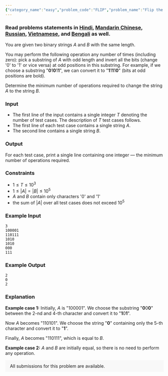 ```yaml
---
{"category_name":"easy","problem_code":"FLIP","problem_name":"Flip the String","problemComponents":{"constraints":"","constraintsState":false,"subtasks":"","subtasksState":false,"inputFormat":"","inputFormatState":false,"outputFormat":"","outputFormatState":false,"sampleTestCases":{"0":{"id":1,"input":"3\r\n100001\r\n110111\r\n1010\r\n1010\r\n000\r\n111","output":"2\r\n0\r\n2","explanation":"**Example case 1:** Initially, $A$ is \u0022100001\u0022. We choose the substring \u0022**0**0**0**\u0022 between the $2$-nd and $4$-th character and convert it to \u0022**1**0**1**\u0022.\r\n\r\nNow $A$ becomes \u0022110101\u0022. We choose the string \u0022**0**\u0022 containing only the $5$-th character and convert it to \u0022**1**\u0022.\r\n\r\nFinally, $A$ becomes \u0022110111\u0022, which is equal to $B$.\r\n\r\n**Example case 2:** $A$ and $B$ are initially equal, so there is no need to perform any operation.","isDeleted":false}}},"video_editorial_url":"https://youtu.be/X9pzM18xPsw","languages_supported":{"0":"CPP14","1":"C","2":"JAVA","3":"PYTH 3.6","4":"CPP17","5":"PYTH","6":"PYP3","7":"CS2","8":"ADA","9":"PYPY","10":"TEXT","11":"PAS fpc","12":"NODEJS","13":"RUBY","14":"PHP","15":"GO","16":"HASK","17":"TCL","18":"PERL","19":"SCALA","20":"LUA","21":"kotlin","22":"BASH","23":"JS","24":"LISP sbcl","25":"rust","26":"PAS gpc","27":"BF","28":"CLOJ","29":"R","30":"D","31":"CAML","32":"FORT","33":"ASM","34":"swift","35":"FS","36":"WSPC","37":"LISP clisp","38":"SQL","39":"SCM guile","40":"PERL6","41":"ERL","42":"CLPS","43":"ICK","44":"NICE","45":"PRLG","46":"ICON","47":"COB","48":"SCM chicken","49":"PIKE","50":"SCM qobi","51":"ST","52":"SQLQ","53":"NEM"},"max_timelimit":1,"source_sizelimit":50000,"problem_author":"gauranggupta","problem_tester":"","date_added":"20-11-2020","tags":{"0":"cook124","1":"gauranggupta","2":"simple"},"problem_difficulty_level":"Simple","best_tag":"","editorial_url":"https://discuss.codechef.com/problems/FLIP","time":{"view_start_date":1104528600,"submit_start_date":1104528600,"visible_start_date":1104528600,"end_date":1735669800},"is_direct_submittable":false,"problemDiscussURL":"https://discuss.codechef.com/search?q=FLIP","is_proctored":false,"visitedContests":{},"layout":"problem"}
---
```

### Read problems statements in [Hindi](https://www.codechef.com/download/translated/COOK124/hindi/FLIP.pdf), [Mandarin Chinese](https://www.codechef.com/download/translated/COOK124/mandarin/FLIP.pdf), [Russian](https://www.codechef.com/download/translated/COOK124/russian/FLIP.pdf), [Vietnamese](https://www.codechef.com/download/translated/COOK124/vietnamese/FLIP.pdf), and [Bengali](https://www.codechef.com/download/translated/COOK124/bengali/FLIP.pdf) as well.

You are given two binary strings $A$ and $B$ with the same length.

You may perform the following operation any number of times (including zero): pick a substring of $A$ with odd length and invert all the bits (change '0' to '1' or vice versa) at odd positions in this substring. For example, if we choose a substring "**0**1**0**1**1**", we can convert it to "**1**1**1**1**0**" (bits at odd positions are bold).

Determine the minimum number of operations required to change the string $A$ to the string $B$.

### Input
- The first line of the input contains a single integer $T$ denoting the number of test cases. The description of $T$ test cases follows.
- The first line of each test case contains a single string $A$.
- The second line contains a single string $B$.

### Output
For each test case, print a single line containing one integer — the minimum number of operations required.

### Constraints 
- $1 \le T \le 10^3$
- $1 \le |A| = |B| \le 10^5$
- $A$ and $B$ contain only characters '0' and '1'
- the sum of $|A|$ over all test cases does not exceed $10^5$

### Example Input
```
3
100001
110111
1010
1010
000
111
```

### Example Output
```
2
0
2
```

### Explanation
**Example case 1:** Initially, $A$ is "100001". We choose the substring "**0**0**0**" between the $2$-nd and $4$-th character and convert it to "**1**0**1**".

Now $A$ becomes "110101". We choose the string "**0**" containing only the $5$-th character and convert it to "**1**".

Finally, $A$ becomes "110111", which is equal to $B$.

**Example case 2:** $A$ and $B$ are initially equal, so there is no need to perform any operation.

<aside style='background: #f8f8f8;padding: 10px 15px;'><div>All submissions for this problem are available.</div></aside>